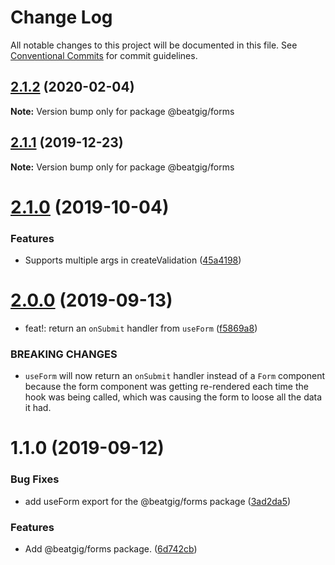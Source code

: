 # Change Log

All notable changes to this project will be documented in this file.
See [Conventional Commits](https://conventionalcommits.org) for commit guidelines.

## [2.1.2](https://github.com/beatgig/midi/compare/@beatgig/forms@2.1.1...@beatgig/forms@2.1.2) (2020-02-04)

**Note:** Version bump only for package @beatgig/forms





## [2.1.1](https://github.com/beatgig/midi/compare/@beatgig/forms@2.1.0...@beatgig/forms@2.1.1) (2019-12-23)

**Note:** Version bump only for package @beatgig/forms





# [2.1.0](https://github.com/beatgig/midi/compare/@beatgig/forms@2.0.0...@beatgig/forms@2.1.0) (2019-10-04)


### Features

* Supports multiple args in createValidation ([45a4198](https://github.com/beatgig/midi/commit/45a4198))





# [2.0.0](https://github.com/beatgig/midi/compare/@beatgig/forms@1.1.0...@beatgig/forms@2.0.0) (2019-09-13)


* feat!: return an `onSubmit` handler from `useForm` ([f5869a8](https://github.com/beatgig/midi/commit/f5869a8))


### BREAKING CHANGES

* `useForm` will now return an `onSubmit` handler instead of a `Form` component because the form component was getting re-rendered each time the hook was being called, which was causing the form to loose all the data it had.





# 1.1.0 (2019-09-12)


### Bug Fixes

* add useForm export for the @beatgig/forms package ([3ad2da5](https://github.com/beatgig/midi/commit/3ad2da5))


### Features

* Add @beatgig/forms package. ([6d742cb](https://github.com/beatgig/midi/commit/6d742cb))
